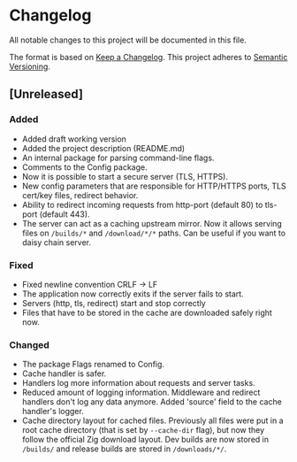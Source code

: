 # Changelog
All notable changes to this project will be documented in this file.

The format is based on [Keep a Changelog](https://keepachangelog.com/en/1.1.0/).
This project adheres to [Semantic Versioning](https://semver.org/spec/v2.0.0.html).

## [Unreleased]
### Added
- Added draft working version
- Added the project description (README.md)
- An internal package for parsing command-line flags.
- Comments to the Config package.
- Now it is possible to start a secure server (TLS, HTTPS).
- New config parameters that are responsible for HTTP/HTTPS ports, TLS cert/key files, redirect behavior.
- Ability to redirect incoming requests from http-port (default 80) to tls-port (default 443).
- The server can act as a caching upstream mirror. Now it allows serving files
  on `/builds/*` and `/download/*/*` paths. Can be useful if you want to daisy
  chain server.

### Fixed
- Fixed newline convention CRLF -> LF
- The application now correctly exits if the server fails to start.
- Servers (http, tls, redirect) start and stop correctly
- Files that have to be stored in the cache are downloaded safely right now.

### Changed
- The package Flags renamed to Config.
- Cache handler is safer.
- Handlers log more information about requests and server tasks.
- Reduced amount of logging information. Middleware and redirect handlers don't
  log any data anymore. Added 'source' field to the cache handler's logger.
- Cache directory layout for cached files. Previously all files were put in a
  root cache directory (that is set by `--cache-dir` flag), but now they follow
  the official Zig download layout. Dev builds are now stored in `/builds/` and
  release builds are stored in `/downloads/*/`.

